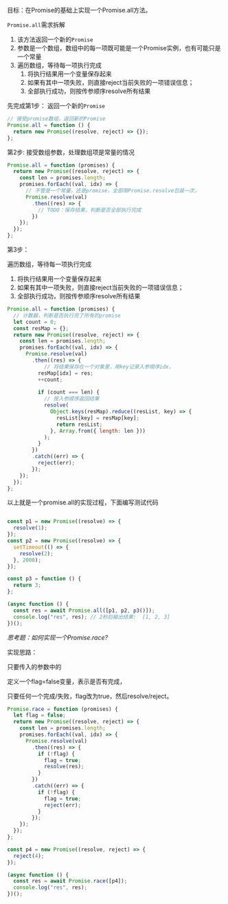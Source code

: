 目标：在Promise的基础上实现一个Promise.all方法。

`Promise.all`需求拆解

1. 该方法返回一个新的`Promise`
2. 参数是一个数组，数组中的每一项既可能是一个Promise实例，也有可能只是一个常量
3. 遍历数组，等待每一项执行完成
   1. 将执行结果用一个变量保存起来
   2. 如果有其中一项失败，则直接reject当前失败的一项错误信息；
   3. 全部执行成功，则按传参顺序resolve所有结果



先完成第1步：
返回一个新的`Promise`
```js
// 接受promise数组，返回新的Promise
Promise.all = function () {
  return new Promise((resolve, reject) => {});
};
```

第2步:
接受数组参数，处理数组项是常量的情况
```js
Promise.all = function (promises) {
  return new Promise((resolve, reject) => {
    const len = promises.length;
    promises.forEach((val, idx) => {
      // 不管是一个常量，还是promise，全部用Promise.resolve包装一次，
      Promise.resolve(val)
        .then((res) => {
          // TODO：保存结果，判断是否全部执行完成
        })
    });
  });
};
```

第3步：

遍历数组，等待每一项执行完成

1. 将执行结果用一个变量保存起来
2. 如果有其中一项失败，则直接reject当前失败的一项错误信息；
3. 全部执行成功，则按传参顺序resolve所有结果

```js
Promise.all = function (promises) {
  // 计数器，判断是否执行完了所有的promise
  let count = 0;
  const resMap = {};
  return new Promise((resolve, reject) => {
    const len = promises.length;
    promises.forEach((val, idx) => {
      Promise.resolve(val)
        .then((res) => {
        	// 将结果保存在一个对象里，用key记录入参顺序idx，
          resMap[idx] = res;
          ++count;
          
          if (count === len) {
            // 按入参顺序返回结果
            resolve(
              Object.keys(resMap).reduce((resList, key) => {
                resList[key] = resMap[key];
                return resList;
              }, Array.from({ length: len }))
            );
          }
        })
        .catch((err) => {
          reject(err);
        });
    });
  });
};
```

以上就是一个promise.all的实现过程，下面编写测试代码

```js

const p1 = new Promise((resolve) => {
  resolve(1);
});
const p2 = new Promise((resolve) => {
  setTimeout(() => {
    resolve(2);
  }, 2000);
});

const p3 = function () {
  return 3;
};

(async function () {
  const res = await Promise.all([p1, p2, p3()]);
  console.log("res", res); // 2秒后输出结果:  [1, 2, 3]
})();
```

*思考题：如何实现一个Promise.race?*

实现思路：

只要传入的参数中的

定义一个flag=false变量，表示是否有完成，

只要任何一个完成/失败，flag改为true，然后resolve/reject。

```js
Promise.race = function (promises) {
  let flag = false;
  return new Promise((resolve, reject) => {
    const len = promises.length;
    promises.forEach((val, idx) => {
      Promise.resolve(val)
        .then((res) => {
          if (!flag) {
            flag = true;
            resolve(res);
          }
        })
        .catch((err) => {
          if (!flag) {
            flag = true;
            reject(err);
          }
        });
    });
  });
};

const p4 = new Promise((resolve, reject) => {
  reject(4);
});

(async function () {
  const res = await Promise.race([p4]);
  console.log("res", res);
})();
```

